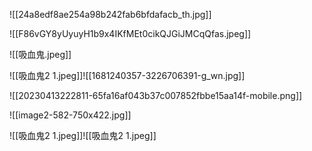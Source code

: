 ![[24a8edf8ae254a98b242fab6bfdafacb_th.jpg]]

![[F86vGY8yUyuyH1b9x4IKfMEt0cikQJGiJMCqQfas.jpeg]]

![[吸血鬼.jpeg]]

![[吸血鬼2 1.jpeg]]![[1681240357-3226706391-g_wn.jpg]]

![[20230413222811-65fa16af043b37c007852fbbe15aa14f-mobile.png]]

![[image2-582-750x422.jpg]]

![[吸血鬼2 1.jpeg]]![[吸血鬼2 1.jpeg]]